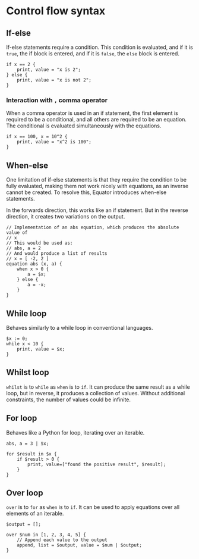 # Control flow syntax

## If-else

If-else statements require a condition. This condition is evaluated, and if it
is `true`, the if block is entered, and if it is `false`, the `else`
block is entered.

```equator
if x == 2 {
    print, value = "x is 2";
} else {
    print, value = "x is not 2";
}
```

### Interaction with `,` comma operator

When a comma operator is used in an if statement, the first element is
required to be a conditional, and all others are required to be an equation.
The conditional is evaluated simultaneously with the equations.

```equator
if x == 100, x = 10^2 {
    print, value = "x^2 is 100";
}
```

## When-else

One limitation of if-else statements is that they require the condition to be
fully evaluated, making them not work nicely with equations, as an inverse
cannot be created. To resolve this, Equator introduces when-else statements.

In the forwards direction, this works like an if statement. But in the reverse
direction, it creates two variations on the output.

```equator
// Implementation of an abs equation, which produces the absolute value of
// x
// This would be used as:
// abs, a = 2
// And would produce a list of results
// x = [ -2, 2 ]
equation abs (x, a) {
    when x > 0 {
        a = $x;
    } else {
        a = -x;
    }
}
```

## While loop

Behaves similarly to a while loop in conventional languages.

```equator
$x := 0;
while x < 10 {
    print, value = $x;
}
```

## Whilst loop

`whilst` is to `while` as `when` is to `if`. It can produce the same result as
a while loop, but in reverse, it produces a collection of values. Without
additional constraints, the number of values could be infinite.

## For loop

Behaves like a Python for loop, iterating over an iterable.

```equator
abs, a = 3 | $x;

for $result in $x {
    if $result > 0 {
        print, value=["found the positive result", $result];
    }
}
```

## Over loop

`over` is to `for` as `when` is to `if`. It can be used to apply equations over
all elements of an iterable.

```equator
$output = [];

over $num in [1, 2, 3, 4, 5] {
    // Append each value to the output
    append, list = $output, value = $num | $output;
}
```
